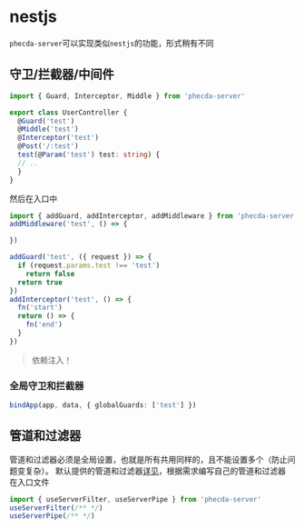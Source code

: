 # nestjs
`phecda-server`可以实现类似`nestjs`的功能，形式稍有不同

## 守卫/拦截器/中间件
```ts
import { Guard, Interceptor, Middle } from 'phecda-server'

export class UserController {
  @Guard('test')
  @Middle('test')
  @Interceptor('test')
  @Post('/:test')
  test(@Param('test') test: string) {
  // ..
  }
}
```
然后在入口中

```ts
import { addGuard, addInterceptor, addMiddleware } from 'phecda-server'
addMiddleware('test', () => {

})

addGuard('test', ({ request }) => {
  if (request.params.test !== 'test')
    return false
  return true
})
addInterceptor('test', () => {
  fn('start')
  return () => {
    fn('end')
  }
})
```
> 依赖注入！

### 全局守卫和拦截器

```ts
bindApp(app, data, { globalGuards: ['test'] })
```

## 管道和过滤器
管道和过滤器必须是全局设置，也就是所有共用同样的，且不能设置多个（防止问题变复杂）。
默认提供的管道和过滤器[详见]()，根据需求编写自己的管道和过滤器
在入口文件
```ts
import { useServerFilter, useServerPipe } from 'phecda-server'
useServerFilter(/** */)
useServerPipe(/** */)
```


